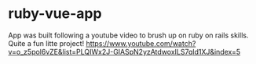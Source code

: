 # ruby-vue-app

App was built following a youtube video to brush up on ruby on rails skills. Quite a fun litte project!
https://www.youtube.com/watch?v=o_z5pol6vZE&list=PLQIWx2J-GIASpN2yzAtdwoxILS7qld1XJ&index=5
